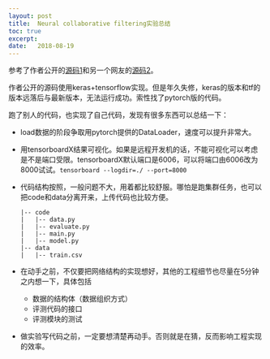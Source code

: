 ```yaml
---
layout: post
title:  Neural collaborative filtering实验总结
toc: true 
excerpt: 
date:   2018-08-19
---
```


参考了作者公开的[源码1](https://github.com/hexiangnan/neural_collaborative_filtering)和另一个网友的[源码2](https://github.com/LaceyChen17/neural-collaborative-filtering)。

作者公开的源码使用keras+tensorflow实现。但是年久失修，keras的版本和tf的版本远落后与最新版本，无法运行成功。索性找了pytorch版的代码。

跑了别人的代码，也实现了自己代码，发现有很多东西可以总结一下：

- load数据的阶段争取用pytorch提供的DataLoader，速度可以提升非常大。

- 用tensorboardX结果可视化。如果是远程开发机的话，不能可视化可以考虑是不是端口受限。tensorboardX默认端口是6006，可以将端口由6006改为8000试试。```tensorboard --logdir=./ --port=8000```

- 代码结构按照，一般问题不大，用着都比较舒服。哪怕是跑集群任务，也可以把code和data分离开来，上传代码也比较方便。

  ```
  |-- code
  |   |-- data.py
  |   |-- evaluate.py
  |   |-- main.py
  |   |-- model.py
  |-- data
  |   |-- train.csv
  ```

- 在动手之前，不仅要把网络结构的实现想好，其他的工程细节也尽量在5分钟之内想一下，具体包括

  - 数据的结构体（数据组织方式）
  - 评测代码的接口
  - 评测模块的测试

- 做实验写代码之前，一定要想清楚再动手。否则就是在猜，反而影响工程实现的效率。